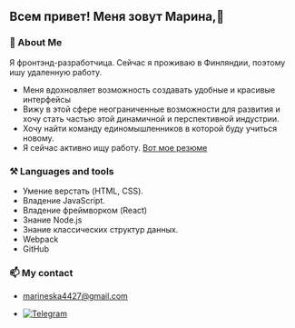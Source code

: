 ## Всем привет! Меня зовут Марина,👋

### 🔭 About Me

Я фронтэнд-разработчица. 
Сейчас я проживаю в Финляндии, поэтому ишу удаленную работу.

* Меня вдохновляет возможность создавать удобные и красивые интерфейсы
* Вижу в этой сфере неограниченные возможности для развития и хочу стать частью этой динамичной и перспективной индустрии.
* Хочу найти команду единомышленников в которой буду учиться новому.
* Я сейчас активно ищу работу. [Вот мое резюме](https://disk.yandex.ru/i/BohbjzubxpUGWQ)

### ⚒️ Languages and tools

* Умение верстать (HTML, CSS). 
* Владение JavaScript. 
* Владение фреймворком (React)
* Знание Node.js
* Знание классических структур данных. 
* Webpack
* GitHub

### 📫 My contact

- marineska4427@gmail.com

- [![Telegram](https://img.icons8.com/?size=100&id=63306&format=png&color=000000)](https://t.me/marineska_mi)


<!--
**Marina4427/Marina4427** is a ✨ _special_ ✨ repository because its `README.md` (this file) appears on your GitHub profile.

Here are some ideas to get you started:

- 🔭 I’m currently working on ...
- 🌱 I’m currently learning ...
- 👯 I’m looking to collaborate on ...
- 🤔 I’m looking for help with ...
- 💬 Ask me about ...
- 📫 How to reach me: ...
- 😄 Pronouns: ...
- ⚡ Fun fact: ...
-->

